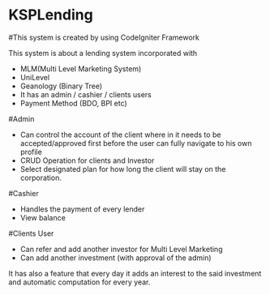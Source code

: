 # KSPLending

#This system is created by using CodeIgniter Framework

This system is about a lending system incorporated with 

- MLM(Multi Level Marketing System)
- UniLevel
- Geanology (Binary Tree)
- It has an admin / cashier / clients users
- Payment Method (BDO, BPI etc)

#Admin

- Can control the account of the client where in it needs to be accepted/approved first before the user can fully navigate to his own profile
- CRUD Operation for clients and Investor
- Select designated plan for how long the client will stay on the corporation.

#Cashier

- Handles the payment of every lender
- View balance

#Clients User

- Can refer and add another investor for Multi Level Marketing
- Can add another investment (with approval of the admin)

It has also a feature that every day it adds an interest to the said investment and automatic computation for every year.
